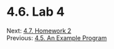 # 4.6. Lab 4


Next: [4.7. Homework 2](4.7.%20Homework%202.md)<br>
Previous: [4.5. An Example Program](4.5.%20An%20Example%20Program.md)